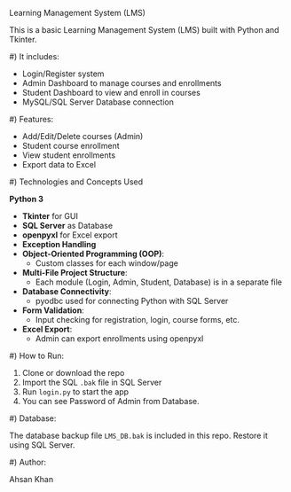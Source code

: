 

Learning Management System (LMS)

This is a basic Learning Management System (LMS) built with Python and Tkinter.

#) It includes:

* Login/Register system
* Admin Dashboard to manage courses and enrollments
* Student Dashboard to view and enroll in courses
* MySQL/SQL Server Database connection

#) Features:

* Add/Edit/Delete courses (Admin)
* Student course enrollment
* View student enrollments
* Export data to Excel


#) Technologies and Concepts Used

**Python 3**
- **Tkinter** for GUI
- **SQL Server** as Database
- **openpyxl** for Excel export
- **Exception Handling**
- **Object-Oriented Programming (OOP)**:
  - Custom classes for each window/page
- **Multi-File Project Structure**:
  - Each module (Login, Admin, Student, Database) is in a separate file
- **Database Connectivity**:
  - pyodbc used for connecting Python with SQL Server
- **Form Validation**:
  - Input checking for registration, login, course forms, etc.
- **Excel Export**:
  - Admin can export enrollments using openpyxl


#) How to Run:

1. Clone or download the repo
2. Import the SQL `.bak` file in SQL Server
3. Run `login.py` to start the app
4. You can see Password of Admin from Database.

#) Database:

The database backup file `LMS_DB.bak` is included in this repo. Restore it using SQL Server.

#) Author:

Ahsan Khan
